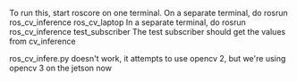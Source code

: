 To run this, start roscore on one terminal.
On a separate terminal, do rosrun ros_cv_inference ros_cv_laptop
In a separate terminal, do rosrun ros_cv_inference test_subscriber
The test subscriber should get the values from cv_inference

ros_cv_infere.py doesn't work, it attempts to use opencv 2, but we're using opencv 3 
on the jetson now
